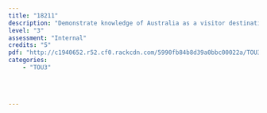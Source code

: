 ```yaml
---
title: "18211"
description: "Demonstrate knowledge of Australia as a visitor destination"
level: "3"
assessment: "Internal"
credits: "5"
pdf: "http://c1940652.r52.cf0.rackcdn.com/5990fb84b8d39a0bbc00022a/TOU3-18211.pdf"
categories:
    - "TOU3"
    
    
    
    
---
```

